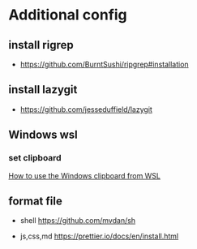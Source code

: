 # Additional config

## install rigrep

- https://github.com/BurntSushi/ripgrep#installation

## install lazygit

- https://github.com/jesseduffield/lazygit

## Windows wsl

### set clipboard

[How to use the Windows clipboard from WSL](https://github.com/neovim/neovim/wiki/FAQ#how-to-use-the-windows-clipboard-from-wsl)

## format file

- shell
  https://github.com/mvdan/sh

- js,css,md
  https://prettier.io/docs/en/install.html
